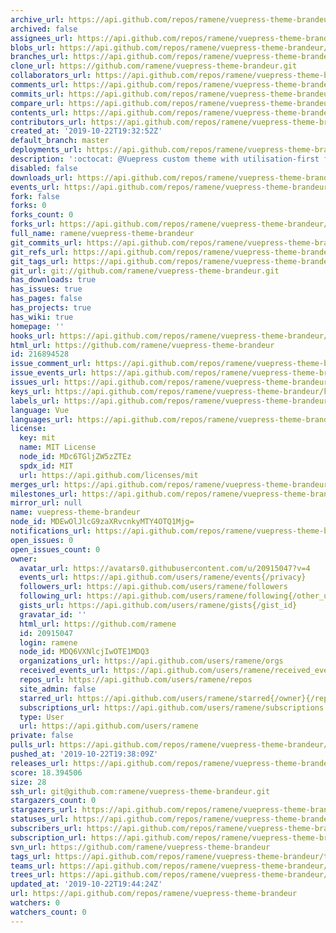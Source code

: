 ```yaml
---
archive_url: https://api.github.com/repos/ramene/vuepress-theme-brandeur/{archive_format}{/ref}
archived: false
assignees_url: https://api.github.com/repos/ramene/vuepress-theme-brandeur/assignees{/user}
blobs_url: https://api.github.com/repos/ramene/vuepress-theme-brandeur/git/blobs{/sha}
branches_url: https://api.github.com/repos/ramene/vuepress-theme-brandeur/branches{/branch}
clone_url: https://github.com/ramene/vuepress-theme-brandeur.git
collaborators_url: https://api.github.com/repos/ramene/vuepress-theme-brandeur/collaborators{/collaborator}
comments_url: https://api.github.com/repos/ramene/vuepress-theme-brandeur/comments{/number}
commits_url: https://api.github.com/repos/ramene/vuepress-theme-brandeur/commits{/sha}
compare_url: https://api.github.com/repos/ramene/vuepress-theme-brandeur/compare/{base}...{head}
contents_url: https://api.github.com/repos/ramene/vuepress-theme-brandeur/contents/{+path}
contributors_url: https://api.github.com/repos/ramene/vuepress-theme-brandeur/contributors
created_at: '2019-10-22T19:32:52Z'
default_branch: master
deployments_url: https://api.github.com/repos/ramene/vuepress-theme-brandeur/deployments
description: ':octocat: @Vuepress custom theme with utilisation-first framework tailwindcss'
disabled: false
downloads_url: https://api.github.com/repos/ramene/vuepress-theme-brandeur/downloads
events_url: https://api.github.com/repos/ramene/vuepress-theme-brandeur/events
fork: false
forks: 0
forks_count: 0
forks_url: https://api.github.com/repos/ramene/vuepress-theme-brandeur/forks
full_name: ramene/vuepress-theme-brandeur
git_commits_url: https://api.github.com/repos/ramene/vuepress-theme-brandeur/git/commits{/sha}
git_refs_url: https://api.github.com/repos/ramene/vuepress-theme-brandeur/git/refs{/sha}
git_tags_url: https://api.github.com/repos/ramene/vuepress-theme-brandeur/git/tags{/sha}
git_url: git://github.com/ramene/vuepress-theme-brandeur.git
has_downloads: true
has_issues: true
has_pages: false
has_projects: true
has_wiki: true
homepage: ''
hooks_url: https://api.github.com/repos/ramene/vuepress-theme-brandeur/hooks
html_url: https://github.com/ramene/vuepress-theme-brandeur
id: 216894528
issue_comment_url: https://api.github.com/repos/ramene/vuepress-theme-brandeur/issues/comments{/number}
issue_events_url: https://api.github.com/repos/ramene/vuepress-theme-brandeur/issues/events{/number}
issues_url: https://api.github.com/repos/ramene/vuepress-theme-brandeur/issues{/number}
keys_url: https://api.github.com/repos/ramene/vuepress-theme-brandeur/keys{/key_id}
labels_url: https://api.github.com/repos/ramene/vuepress-theme-brandeur/labels{/name}
language: Vue
languages_url: https://api.github.com/repos/ramene/vuepress-theme-brandeur/languages
license:
  key: mit
  name: MIT License
  node_id: MDc6TGljZW5zZTEz
  spdx_id: MIT
  url: https://api.github.com/licenses/mit
merges_url: https://api.github.com/repos/ramene/vuepress-theme-brandeur/merges
milestones_url: https://api.github.com/repos/ramene/vuepress-theme-brandeur/milestones{/number}
mirror_url: null
name: vuepress-theme-brandeur
node_id: MDEwOlJlcG9zaXRvcnkyMTY4OTQ1Mjg=
notifications_url: https://api.github.com/repos/ramene/vuepress-theme-brandeur/notifications{?since,all,participating}
open_issues: 0
open_issues_count: 0
owner:
  avatar_url: https://avatars0.githubusercontent.com/u/20915047?v=4
  events_url: https://api.github.com/users/ramene/events{/privacy}
  followers_url: https://api.github.com/users/ramene/followers
  following_url: https://api.github.com/users/ramene/following{/other_user}
  gists_url: https://api.github.com/users/ramene/gists{/gist_id}
  gravatar_id: ''
  html_url: https://github.com/ramene
  id: 20915047
  login: ramene
  node_id: MDQ6VXNlcjIwOTE1MDQ3
  organizations_url: https://api.github.com/users/ramene/orgs
  received_events_url: https://api.github.com/users/ramene/received_events
  repos_url: https://api.github.com/users/ramene/repos
  site_admin: false
  starred_url: https://api.github.com/users/ramene/starred{/owner}{/repo}
  subscriptions_url: https://api.github.com/users/ramene/subscriptions
  type: User
  url: https://api.github.com/users/ramene
private: false
pulls_url: https://api.github.com/repos/ramene/vuepress-theme-brandeur/pulls{/number}
pushed_at: '2019-10-22T19:38:09Z'
releases_url: https://api.github.com/repos/ramene/vuepress-theme-brandeur/releases{/id}
score: 18.394506
size: 28
ssh_url: git@github.com:ramene/vuepress-theme-brandeur.git
stargazers_count: 0
stargazers_url: https://api.github.com/repos/ramene/vuepress-theme-brandeur/stargazers
statuses_url: https://api.github.com/repos/ramene/vuepress-theme-brandeur/statuses/{sha}
subscribers_url: https://api.github.com/repos/ramene/vuepress-theme-brandeur/subscribers
subscription_url: https://api.github.com/repos/ramene/vuepress-theme-brandeur/subscription
svn_url: https://github.com/ramene/vuepress-theme-brandeur
tags_url: https://api.github.com/repos/ramene/vuepress-theme-brandeur/tags
teams_url: https://api.github.com/repos/ramene/vuepress-theme-brandeur/teams
trees_url: https://api.github.com/repos/ramene/vuepress-theme-brandeur/git/trees{/sha}
updated_at: '2019-10-22T19:44:24Z'
url: https://api.github.com/repos/ramene/vuepress-theme-brandeur
watchers: 0
watchers_count: 0
---
```

